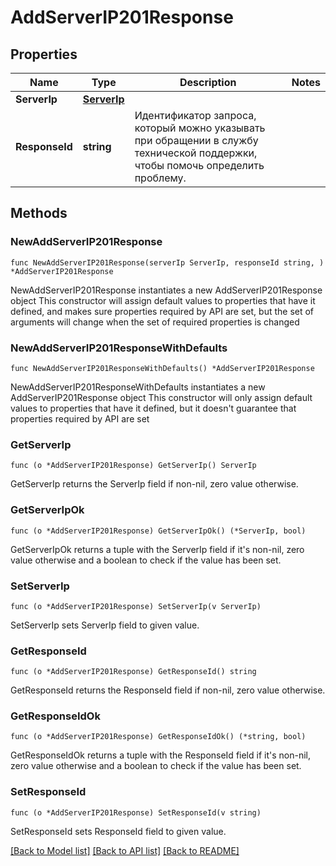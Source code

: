 # AddServerIP201Response

## Properties

Name | Type | Description | Notes
------------ | ------------- | ------------- | -------------
**ServerIp** | [**ServerIp**](ServerIp.md) |  | 
**ResponseId** | **string** | Идентификатор запроса, который можно указывать при обращении в службу технической поддержки, чтобы помочь определить проблему. | 

## Methods

### NewAddServerIP201Response

`func NewAddServerIP201Response(serverIp ServerIp, responseId string, ) *AddServerIP201Response`

NewAddServerIP201Response instantiates a new AddServerIP201Response object
This constructor will assign default values to properties that have it defined,
and makes sure properties required by API are set, but the set of arguments
will change when the set of required properties is changed

### NewAddServerIP201ResponseWithDefaults

`func NewAddServerIP201ResponseWithDefaults() *AddServerIP201Response`

NewAddServerIP201ResponseWithDefaults instantiates a new AddServerIP201Response object
This constructor will only assign default values to properties that have it defined,
but it doesn't guarantee that properties required by API are set

### GetServerIp

`func (o *AddServerIP201Response) GetServerIp() ServerIp`

GetServerIp returns the ServerIp field if non-nil, zero value otherwise.

### GetServerIpOk

`func (o *AddServerIP201Response) GetServerIpOk() (*ServerIp, bool)`

GetServerIpOk returns a tuple with the ServerIp field if it's non-nil, zero value otherwise
and a boolean to check if the value has been set.

### SetServerIp

`func (o *AddServerIP201Response) SetServerIp(v ServerIp)`

SetServerIp sets ServerIp field to given value.


### GetResponseId

`func (o *AddServerIP201Response) GetResponseId() string`

GetResponseId returns the ResponseId field if non-nil, zero value otherwise.

### GetResponseIdOk

`func (o *AddServerIP201Response) GetResponseIdOk() (*string, bool)`

GetResponseIdOk returns a tuple with the ResponseId field if it's non-nil, zero value otherwise
and a boolean to check if the value has been set.

### SetResponseId

`func (o *AddServerIP201Response) SetResponseId(v string)`

SetResponseId sets ResponseId field to given value.



[[Back to Model list]](../README.md#documentation-for-models) [[Back to API list]](../README.md#documentation-for-api-endpoints) [[Back to README]](../README.md)



